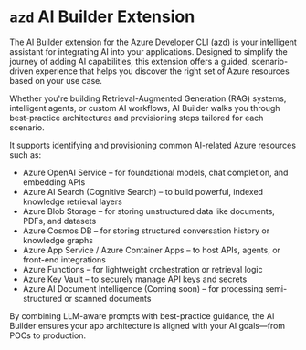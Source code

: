 # `azd` AI Builder Extension

The AI Builder extension for the Azure Developer CLI (azd) is your intelligent assistant for integrating AI into your applications. 
Designed to simplify the journey of adding AI capabilities, this extension offers a guided, scenario-driven experience that helps you discover the right set of Azure resources based on your use case.

Whether you're building Retrieval-Augmented Generation (RAG) systems, intelligent agents, or custom AI workflows, AI Builder walks you through best-practice architectures and provisioning steps tailored for each scenario.

It supports identifying and provisioning common AI-related Azure resources such as:

- Azure OpenAI Service – for foundational models, chat completion, and embedding APIs
- Azure AI Search (Cognitive Search) – to build powerful, indexed knowledge retrieval layers
- Azure Blob Storage – for storing unstructured data like documents, PDFs, and datasets
- Azure Cosmos DB – for storing structured conversation history or knowledge graphs
- Azure App Service / Azure Container Apps – to host APIs, agents, or front-end integrations
- Azure Functions – for lightweight orchestration or retrieval logic
- Azure Key Vault – to securely manage API keys and secrets
- Azure AI Document Intelligence (Coming soon) – for processing semi-structured or scanned documents

By combining LLM-aware prompts with best-practice guidance, the AI Builder ensures your app architecture is aligned with your AI goals—from POCs to production.
